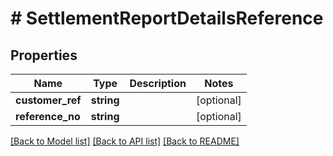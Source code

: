 # # SettlementReportDetailsReference

## Properties

Name | Type | Description | Notes
------------ | ------------- | ------------- | -------------
**customer_ref** | **string** |  | [optional]
**reference_no** | **string** |  | [optional]

[[Back to Model list]](../../README.md#models) [[Back to API list]](../../README.md#endpoints) [[Back to README]](../../README.md)
